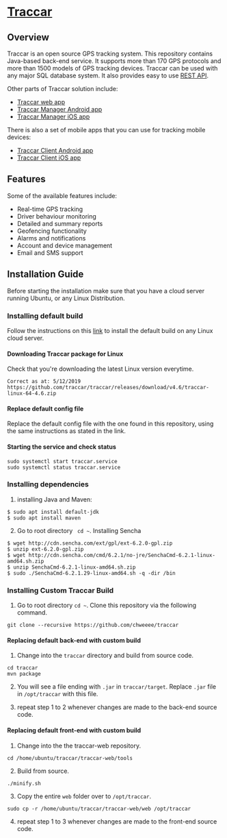 # [Traccar](https://www.traccar.org)

## Overview

Traccar is an open source GPS tracking system. This repository contains Java-based back-end service. It supports more than 170 GPS protocols and more than 1500 models of GPS tracking devices. Traccar can be used with any major SQL database system. It also provides easy to use [REST API](https://www.traccar.org/traccar-api/).

Other parts of Traccar solution include:

- [Traccar web app](https://github.com/traccar/traccar-web)
- [Traccar Manager Android app](https://github.com/traccar/traccar-manager-android)
- [Traccar Manager iOS app](https://github.com/traccar/traccar-manager-ios)

There is also a set of mobile apps that you can use for tracking mobile devices:

- [Traccar Client Android app](https://github.com/traccar/traccar-client-android)
- [Traccar Client iOS app](https://github.com/traccar/traccar-client-ios)

## Features

Some of the available features include:

- Real-time GPS tracking
- Driver behaviour monitoring
- Detailed and summary reports
- Geofencing functionality
- Alarms and notifications
- Account and device management
- Email and SMS support

## Installation Guide
Before starting the installation make sure that you have a cloud server running Ubuntu, or any Linux Distribution.

### Installing default build
Follow the instructions on this [link](https://www.traccar.org/install-digitalocean/) to install the default build on any Linux cloud server.

#### Downloading Traccar package for Linux
Check that you're downloading the latest Linux version everytime. 
```
Correct as at: 5/12/2019
https://github.com/traccar/traccar/releases/download/v4.6/traccar-linux-64-4.6.zip
```
#### Replace default config file
Replace the default config file with the one found in this repository, using the same instructions as stated in the link.

#### Starting the service and check status
```
sudo systemctl start traccar.service
sudo systemctl status traccar.service
```

### Installing dependencies
1) installing Java and Maven:
```
$ sudo apt install default-jdk
$ sudo apt install maven
```
2) Go to root directory ` cd ~`. Installing Sencha
```
$ wget http://cdn.sencha.com/ext/gpl/ext-6.2.0-gpl.zip
$ unzip ext-6.2.0-gpl.zip
$ wget http://cdn.sencha.com/cmd/6.2.1/no-jre/SenchaCmd-6.2.1-linux-amd64.sh.zip
$ unzip SenchaCmd-6.2.1-linux-amd64.sh.zip
$ sudo ./SenchaCmd-6.2.1.29-linux-amd64.sh -q -dir /bin
```

### Installing Custom Traccar Build
1) Go to root directory `cd ~`. Clone this repository via the following command.
```
git clone --recursive https://github.com/chweeee/traccar
```
#### Replacing default back-end with custom build
1) Change into the `traccar` directory and build from source code.
```
cd traccar
mvn package
```
2) You will see a file ending with `.jar` in `traccar/target`. Replace `.jar` file in `/opt/traccar` with this file.

3) repeat step 1 to 2 whenever changes are made to the back-end source code.

#### Replacing default front-end with custom build
1) Change into the the traccar-web repository.
```
cd /home/ubuntu/traccar/traccar-web/tools 
```
2) Build from source.
```
./minify.sh
```
3) Copy the entire `web` folder over to `/opt/traccar`.
```
sudo cp -r /home/ubuntu/traccar/traccar-web/web /opt/traccar
```
4) repeat step 1 to 3 whenever changes are made to the front-end source code.

